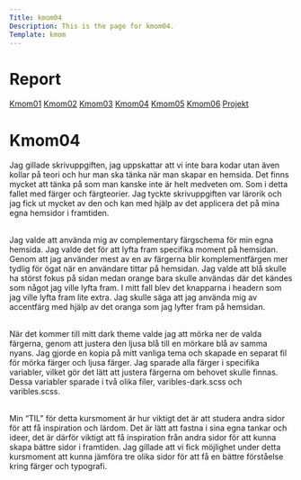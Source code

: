 ```yaml
---
Title: kmom04
Description: This is the page for kmom04.
Template: kmom
---
```


Report
==========================
<div class="container-report">
<div class="kmom-report report">
    <a class="kmom-a" href="kmom01">Kmom01</a>
    <a class="kmom-a" href="kmom02">Kmom02</a>
    <a class="kmom-a" href="kmom03">Kmom03</a>
    <a class="kmom-a" href="kmom04">Kmom04</a>
    <a class="kmom-a" href="kmom05">Kmom05</a>
    <a class="kmom-a" href="kmom06">Kmom06</a>
    <a class="kmom-a" href="kmom10">Projekt</a>
</div>
<div class="kmom-report text">
    <h1>Kmom04</h1>
Jag gillade skrivuppgiften, jag uppskattar att vi inte bara kodar utan även kollar på teori och hur  man ska tänka när man skapar en hemsida. Det finns mycket att tänka på som man kanske inte är helt medveten om. Som i detta fallet med färger och färgteorier. Jag tyckte skrivuppgiften var lärorik och jag fick ut mycket av den och kan med hjälp av det applicera det på mina egna hemsidor i framtiden. <br><br>

Jag valde att använda mig av complementary färgschema för min egna hemsida. Jag valde det för att lyfta fram specifika moment på hemsidan. Genom att jag använder mest av en av färgerna blir komplementfärgen mer tydlig för ögat när en användare tittar på hemsidan. Jag valde att blå skulle ha störst fokus på sidan medan orange bara skulle användas där det kändes som något jag ville lyfta fram. I mitt fall blev det knapparna i headern som jag ville lyfta fram lite extra. Jag skulle säga att jag använda mig av accentfärg med hjälp av det oranga som jag lyfter fram på hemsidan.<br><br>

När det kommer till mitt dark theme valde jag att mörka ner de valda färgerna, genom att justera den ljusa blå till en mörkare blå av samma nyans. Jag gjorde en kopia på mitt vanliga tema och skapade en separat fil för mörka färger och ljusa färger. Jag sparade alla färger i specifika variabler, vilket gör det lätt att justera färgerna om behovet skulle finnas. Dessa variabler sparade i två olika filer, varibles-dark.scss och varibles.scss.<br><br>

Min “TIL” för detta kursmoment är hur viktigt det är att studera andra sidor för att få inspiration och lärdom. Det är lätt att fastna i sina egna tankar och ideer, det är därför viktigt att få inspiration från andra sidor för att kunna skapa bättre sidor i framtiden. Jag gillade att vi fick möjlighet under detta kursmoment att kunna jämföra tre olika sidor för att få en bättre förståelse kring färger och typografi.<br><br>

</div>
</div>
